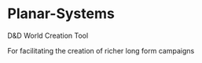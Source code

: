# Planar-Systems
D&D World Creation Tool


For facilitating the creation of richer long form campaigns
